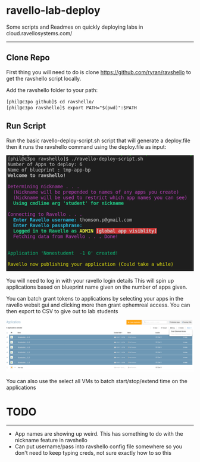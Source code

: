 # ravello-lab-deploy
Some scripts and Readmes on quickly deploying labs in cloud.ravellosystems.com/
***
## Clone Repo

First thing you will need to do is clone https://github.com/ryran/ravshello to get the ravshello script locally.

Add the ravshello folder to your path:
```shell
[phil@c3po github]$ cd ravshello/
[phil@c3po ravshello]$ export PATH="$(pwd)":$PATH
```
## Run Script
Run the basic ravello-deploy-script.sh script that will generate a deploy.file then it runs the ravshello 
command using the deploy.file as input:

![script-run](/img/script-run-1.png)

You will need to log in with your ravello login details
This will spin up applications based on blueprint name given on the number of apps given.

You can batch grant tokens to applications by selecting your apps in the ravello websit gui and clicking more then grant ephemreal access. You can then export to CSV to give out to lab students 

![Text2](/img/batch-grant-token.png)

You can also use the select all VMs to batch start/stop/extend time on the applications

# TODO
***
+ App names are showing up weird. This has something to do with the nickname feature in ravshello
+ Can put username/pass into ravshello config file somewhere so you don't need to keep typing creds, not sure exactly how to so this
